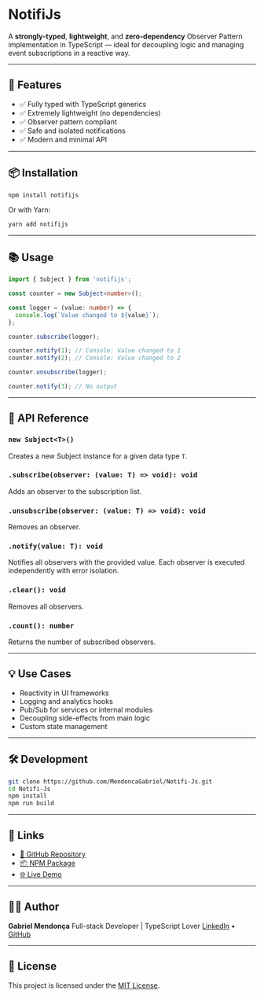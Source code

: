 # NotifiJs

A **strongly-typed**, **lightweight**, and **zero-dependency** Observer Pattern implementation in TypeScript — ideal for decoupling logic and managing event subscriptions in a reactive way.

---

## 🚀 Features

- ✅ Fully typed with TypeScript generics
- ✅ Extremely lightweight (no dependencies)
- ✅ Observer pattern compliant
- ✅ Safe and isolated notifications
- ✅ Modern and minimal API

---

## 📦 Installation

```bash
npm install notifijs
````

Or with Yarn:

```bash
yarn add notifijs
```

---

## 📚 Usage

```ts
import { Subject } from 'notifijs';

const counter = new Subject<number>();

const logger = (value: number) => {
  console.log(`Value changed to ${value}`);
};

counter.subscribe(logger);

counter.notify(1); // Console: Value changed to 1
counter.notify(2); // Console: Value changed to 2

counter.unsubscribe(logger);

counter.notify(3); // No output
```

---

## 🧠 API Reference

### `new Subject<T>()`

Creates a new Subject instance for a given data type `T`.

### `.subscribe(observer: (value: T) => void): void`

Adds an observer to the subscription list.

### `.unsubscribe(observer: (value: T) => void): void`

Removes an observer.

### `.notify(value: T): void`

Notifies all observers with the provided value. Each observer is executed independently with error isolation.

### `.clear(): void`

Removes all observers.

### `.count(): number`

Returns the number of subscribed observers.

---

## 💡 Use Cases

* Reactivity in UI frameworks
* Logging and analytics hooks
* Pub/Sub for services or internal modules
* Decoupling side-effects from main logic
* Custom state management

---

## 🛠️ Development

```bash
git clone https://github.com/MendoncaGabriel/Notifi-Js.git
cd Notifi-Js
npm install
npm run build
```

---

## 🔗 Links

* [🔗 GitHub Repository](https://github.com/MendoncaGabriel/Notifi-Js)
* [📦 NPM Package](https://www.npmjs.com/package/notifijs)
* [🌐 Live Demo](https://mendoncagabriel.github.io/Notifi-Js/)

---

## 👨‍💻 Author

**Gabriel Mendonça**
Full-stack Developer | TypeScript Lover
[LinkedIn](https://www.linkedin.com/in/gabriel-andrade-mendonca/) • [GitHub](https://github.com/MendoncaGabriel)

---

## 📝 License

This project is licensed under the [MIT License](LICENSE).
